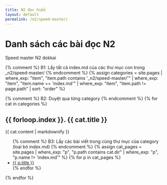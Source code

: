 ```yaml
---
title: N2 đọc hiểu
layout: default
permalink: /n2/speed-master/
---
```


# Danh sách các bài đọc N2

Speed master N2 dokkai

{% comment %}
B1: Lấy tất cả index.md của các thư mục con trong _n2/speed-master/
{% endcomment %}
{% assign categories = site.pages
  | where_exp: "item", "item.path contains '_n2/speed-master/'"
  | where_exp: "item", "item.name == 'index.md'"
  | where_exp: "item", "item.path != page.path"
  | sort: "order" %}

{% comment %}
B2: Duyệt qua từng category
{% endcomment %}
{% for cat in categories %}
  <h2>{{ forloop.index }}. {{ cat.title }}</h2>
  <p>{{ cat.content | markdownify }}</p>

  <ul>
    {% comment %}
    B3: Lấy các bài viết trong cùng thư mục của category (loại bỏ index.md)
    {% endcomment %}
    {% assign cat_pages = site.pages
      | where_exp: "p", "p.path contains cat.dir"
      | where_exp: "p", "p.name != 'index.md'" %}
    {% for p in cat_pages %}
      <li><a href="{{ p.url }}">{{ p.title }}</a></li>
    {% endfor %}
  </ul>
{% endfor %}
